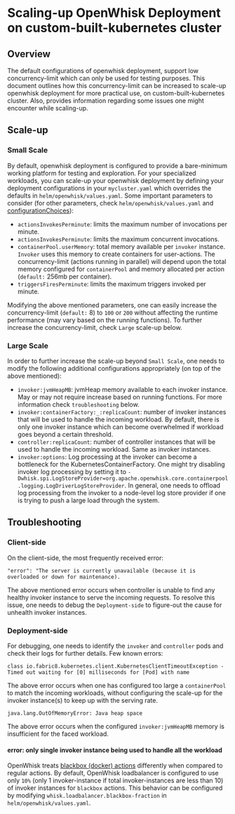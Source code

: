 <!--
#
# Licensed to the Apache Software Foundation (ASF) under one or more
# contributor license agreements.  See the NOTICE file distributed with
# this work for additional information regarding copyright ownership.
# The ASF licenses this file to You under the Apache License, Version 2.0
# (the "License"); you may not use this file except in compliance with
# the License.  You may obtain a copy of the License at
#
#     http://www.apache.org/licenses/LICENSE-2.0
#
# Unless required by applicable law or agreed to in writing, software
# distributed under the License is distributed on an "AS IS" BASIS,
# WITHOUT WARRANTIES OR CONDITIONS OF ANY KIND, either express or implied.
# See the License for the specific language governing permissions and
# limitations under the License.
#
-->

# Scaling-up OpenWhisk Deployment on custom-built-kubernetes cluster

## Overview

The default configurations of openwhisk deployment, support low concurrency-limit which can only be used for testing purposes. This document outlines how this concurrency-limit can be increased to scale-up openwhisk deployment for more practical use, on custom-built-kubernetes cluster. Also, provides information regarding some issues one might encounter while scaling-up.  

## Scale-up

### Small Scale

By default, openwhisk deployment is configured to provide a bare-minimum working platform for testing and exploration. For your specialized workloads, you can scale-up your openwhisk deployment by defining your deployment configurations in your `mycluster.yaml` which overrides the defaults in `helm/openwhisk/values.yaml`. Some important parameters to consider (for other parameters, check `helm/openwhisk/values.yaml` and [configurationChoices](./docs/configurationChoices.md)):
* `actionsInvokesPerminute`: limits the maximum number of invocations per minute. 
* `actionsInvokesPerminute`: limits the maximum concurrent invocations.
* `containerPool.userMemory`: total memory available per `invoker` instance. `Invoker` uses this memory to create containers for user-actions. The concurrency-limit (actions running in parallel) will depend upon the total memory configured for `containerPool` and memory allocated per action (`default:` 256mb per container). 
* `triggersFiresPerminute`: limits the maximum triggers invoked per minute.

Modifying the above mentioned parameters, one can easily increase the concurrency-limit (`default:` 8) to `100` or `200` without affecting the runtime performance (may vary based on the running functions). To further increase the concurrency-limit, check `Large` scale-up below. 

### Large Scale

In order to further increase the scale-up beyond `Small Scale`, one needs to modify the following additional configurations appropriately (on top of the above mentioned):
* `invoker:jvmHeapMB`: jvmHeap memory available to each invoker instance. May or may not require increase based on running functions. For more information check `troubleshooting` below.
* `invoker:containerFactory:_:replicaCount`: number of invoker instances that will be used to handle the incoming workload. By default, there is only one invoker instance which can become overwhelmed if workload goes beyond a certain threshold. 
* `controller:replicaCount`: number of controller instances that will be used to handle the incoming workload. Same as invoker instances.
* `invoker:options`: Log processing at the invoker can become a bottleneck for the KubernetesContainerFactory. One might try disabling invoker log processing by setting it to `-Dwhisk.spi.LogStoreProvider=org.apache.openwhisk.core.containerpool.logging.LogDriverLogStoreProvider`. In general, one needs to offload log processing from the invoker to a node-level log store provider if one is trying to push a large load through the system.

## Troubleshooting

### Client-side

On the client-side, the most frequently received error:
```
"error": "The server is currently unavailable (because it is overloaded or down for maintenance).
```
The above mentioned error occurs when controller is unable to find any healthy invoker instance to serve the incoming requests. To resolve this issue, one needs to debug the `Deployment-side` to figure-out the cause for unhealth invoker instances.

### Deployment-side

For debugging, one needs to identify the `invoker` and `controller` pods and check their logs for further details. Few known errors:
```
class io.fabric8.kubernetes.client.KubernetesClientTimeoutException - Timed out waiting for [0] milliseconds for [Pod] with name
```
The above error occurs when one has configured too large a `containerPool` to match the incoming workloads, without configuring the scale-up for the invoker instance(s) to keep up with the serving rate.

```
java.lang.OutOfMemoryError: Java heap space
```
The above error occurs when the configured `invoker:jvmHeapMB` memory is insufficient for the faced workload. 

#### error: only single invoker instance being used to handle all the workload

OpenWhisk treats [blackbox (docker) actions](https://github.com/apache/openwhisk/blob/master/docs/actions-docker.md) differently when compared to regular actions. By default, OpenWhisk loadbalancer is configured to use only `10%` (only 1 invoker-instance if total invoker-instances are less than 10) of invoker instances for `blackbox` actions. This behavior can be configured by modifying `whisk.loadbalancer.blackbox-fraction` in `helm/openwhisk/values.yaml`. 


